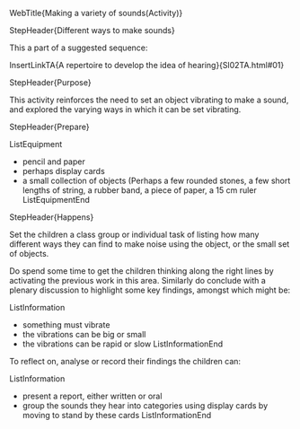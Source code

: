 WebTitle{Making a variety of sounds(Activity)}

StepHeader{Different ways to make sounds}

This a part of a suggested sequence:

InsertLinkTA{A repertoire to develop the idea of hearing}{Sl02TA.html#01}

StepHeader{Purpose}

This activity reinforces the need to set an object vibrating to make a sound, and explored the varying ways in which it can be set vibrating.

StepHeader{Prepare}

ListEquipment
- pencil and paper
- perhaps display cards
- a small collection of objects (Perhaps a few rounded stones, a few short lengths of string, a rubber band, a piece of paper, a 15 cm ruler
ListEquipmentEnd

StepHeader{Happens}

Set the children a class group or individual task of listing how many different ways they can find to make noise using the object, or the small set of objects.

Do spend some time to get the children thinking along the right lines by activating the previous work in this area. Similarly do conclude with a plenary discussion to highlight some key findings, amongst which might be:

ListInformation
- something must vibrate
- the vibrations can be big or small
- the vibrations can be rapid or slow
ListInformationEnd

To reflect on, analyse or record their findings the children can:

ListInformation
- present a report, either written or oral
- group the sounds they hear into categories using display cards by moving to stand by these cards
ListInformationEnd

